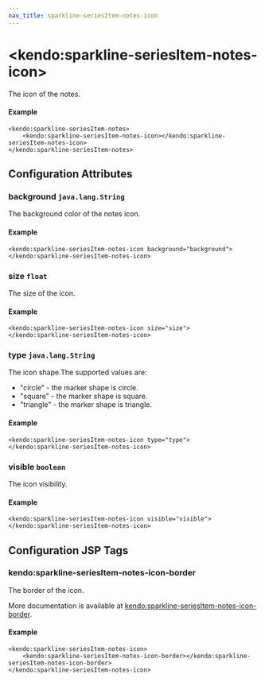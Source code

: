 ```yaml
---
nav_title: sparkline-seriesItem-notes-icon
---
```


# \<kendo:sparkline-seriesItem-notes-icon\>

The icon of the notes.

#### Example
    <kendo:sparkline-seriesItem-notes>
        <kendo:sparkline-seriesItem-notes-icon></kendo:sparkline-seriesItem-notes-icon>
    </kendo:sparkline-seriesItem-notes>

## Configuration Attributes

### background `java.lang.String`

The background color of the notes icon.

#### Example
    <kendo:sparkline-seriesItem-notes-icon background="background">
    </kendo:sparkline-seriesItem-notes-icon>

### size `float`

The size of the icon.

#### Example
    <kendo:sparkline-seriesItem-notes-icon size="size">
    </kendo:sparkline-seriesItem-notes-icon>

### type `java.lang.String`

The icon shape.The supported values are:
* "circle" - the marker shape is circle.
* "square" - the marker shape is square.
* "triangle" - the marker shape is triangle.

#### Example
    <kendo:sparkline-seriesItem-notes-icon type="type">
    </kendo:sparkline-seriesItem-notes-icon>

### visible `boolean`

The icon visibility.

#### Example
    <kendo:sparkline-seriesItem-notes-icon visible="visible">
    </kendo:sparkline-seriesItem-notes-icon>


##  Configuration JSP Tags

### kendo:sparkline-seriesItem-notes-icon-border

The border of the icon.

More documentation is available at [kendo:sparkline-seriesItem-notes-icon-border](/kendo-ui/api/wrappers/jsp/sparkline/seriesitem-notes-icon-border).

#### Example

    <kendo:sparkline-seriesItem-notes-icon>
        <kendo:sparkline-seriesItem-notes-icon-border></kendo:sparkline-seriesItem-notes-icon-border>
    </kendo:sparkline-seriesItem-notes-icon>

